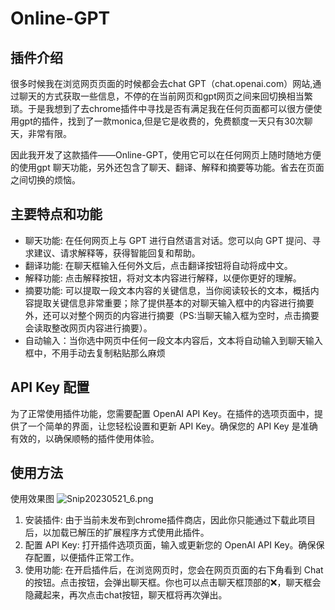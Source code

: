 # Online-GPT

## 插件介绍
很多时候我在浏览网页页面的时候都会去chat GPT（chat.openai.com）网站,通过聊天的方式获取一些信息，不停的在当前网页和gpt网页之间来回切换相当繁琐。于是我想到了去chrome插件中寻找是否有满足我在任何页面都可以很方便使用gpt的插件，找到了一款monica,但是它是收费的，免费额度一天只有30次聊天，非常有限。

因此我开发了这款插件——Online-GPT，使用它可以在任何网页上随时随地方便的使用gpt 聊天功能，另外还包含了聊天、翻译、解释和摘要等功能。省去在页面之间切换的烦恼。

## 主要特点和功能
- 聊天功能: 在任何网页上与 GPT 进行自然语言对话。您可以向 GPT 提问、寻求建议、请求解释等，获得智能回复和帮助。
- 翻译功能: 在聊天框输入任何外文后，点击翻译按钮将自动将成中文。
- 解释功能: 点击解释按钮，将对文本内容进行解释，以便你更好的理解。
- 摘要功能: 可以提取一段文本内容的关键信息，当你阅读较长的文本，概括内容提取关键信息非常重要；除了提供基本的对聊天输入框中的内容进行摘要外，还可以对整个网页的内容进行摘要（PS:当聊天输入框为空时，点击摘要会读取整改网页内容进行摘要）。
- 自动输入：当你选中网页中任何一段文本内容后，文本将自动输入到聊天输入框中，不用手动去复制粘贴那么麻烦

## API Key 配置
为了正常使用插件功能，您需要配置 OpenAI API Key。在插件的选项页面中，提供了一个简单的界面，让您轻松设置和更新 API Key。确保您的 API Key 是准确有效的，以确保顺畅的插件使用体验。

## 使用方法
使用效果图
![Snip20230521_6.png](https://s2.loli.net/2023/05/21/S4lkcfC9QEZOVd1.png)
1. 安装插件: 由于当前未发布到chrome插件商店，因此你只能通过下载此项目后，以加载已解压的扩展程序方式使用此插件。
2. 配置 API Key: 打开插件选项页面，输入或更新您的 OpenAI API Key。确保保存配置，以便插件正常工作。
3. 使用功能: 在开启插件后，在浏览网页时，您会在网页页面的右下角看到 Chat 的按钮。点击按钮，会弹出聊天框。你也可以点击聊天框顶部的❌，聊天框会隐藏起来，再次点击chat按钮，聊天框将再次弹出。

